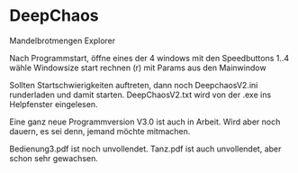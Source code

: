 # DeepChaos
Mandelbrotmengen Explorer

Nach Programmstart, öffne eines der 4 windows mit den Speedbuttons 1..4
wähle Windowsize
start rechnen (r) mit Params aus den Mainwindow

Sollten Startschwierigkeiten auftreten, dann noch DeepchaosV2.ini runderladen und damit starten.
DeepChaosV2.txt wird von der .exe ins Helpfenster eingelesen.

Eine ganz neue Programmversion V3.0 ist auch in Arbeit. Wird aber noch dauern, es sei denn, jemand möchte mitmachen.

Bedienung3.pdf ist noch unvollendet.
Tanz.pdf ist auch unvollendet, aber schon sehr gewachsen.
